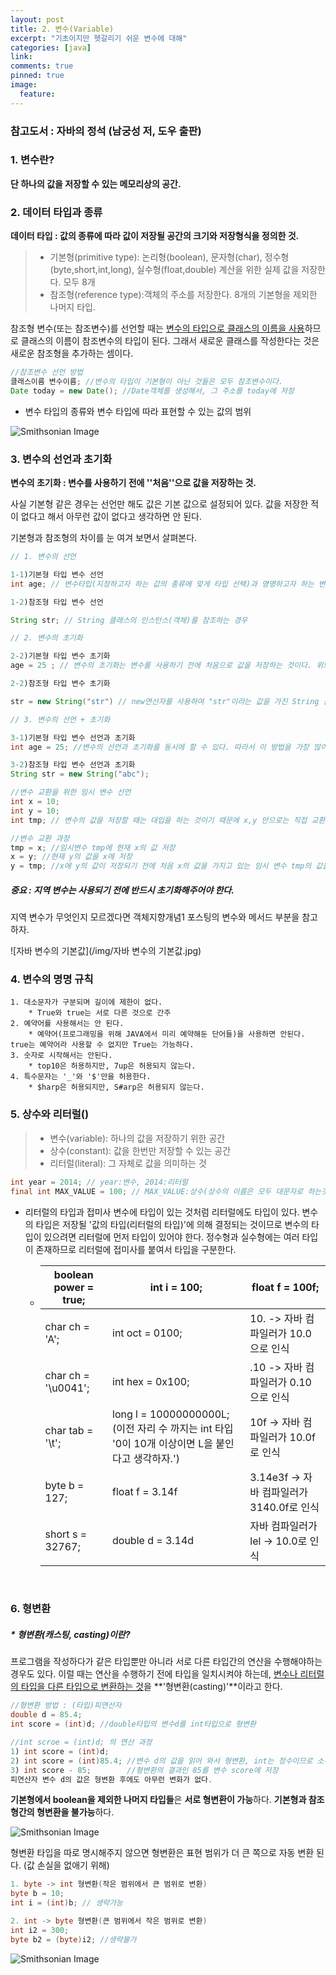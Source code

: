 ```yaml
---
layout: post
title: 2. 변수(Variable)
excerpt: "기초이지만 헷갈리기 쉬운 변수에 대해"
categories: [java]
link:
comments: true
pinned: true
image:
  feature:
---
```




### 참고도서 : 자바의 정석 (남궁성 저, 도우 출판)



### 1. 변수란?

**단 하나의 값을 저장할 수 있는 메모리상의 공간.**

### 2. 데이터 타입과 종류

**데이터 타입 : 값의 종류에 따라 값이 저장될 공간의 크기와 저장형식을 정의한 것.**

> * 기본형(primitive type): 논리형(boolean), 문자형(char), 정수형(byte,short,int,long), 실수형(float,double) 계산을 위한 실제 값을 저장한다. 모두 8개
> * 참조형(reference type):객체의 주소를 저장한다. 8개의 기본형을 제외한 나머지 타입.

참조형 변수(또는 참조변수)를 선언할 때는 <u>변수의 타입으로 클래스의 이름을 사용</u>하므로 클래스의 이름이 참조변수의 타입이 된다. 그래서 새로운 클래스를 작성한다는 것은 새로운 참조형을 추가하는 셈이다.

```java
//참조변수 선언 방법
클래스이름 변수이름; //변수의 타입이 기본형이 아닌 것들은 모두 참조변수이다.
Date today = new Date(); //Date객체를 생성해서, 그 주소를 today에 저장
```

- 변수 타입의 종류와 변수 타입에 따라 표현할 수 있는 값의 범위

![Smithsonian Image](http://www.webmadang.net/upload/2017/04/201704280834540415.png)<br />

### 3. 변수의 선언과 초기화

**변수의 초기화 : 변수를 사용하기 전에 ''처음''으로 값을 저장하는 것.**

사실 기본형 같은 경우는 선언만 해도 값은 기본 값으로 설정되어 있다. 값을 저장한 적이 없다고 해서 아무런 값이 없다고 생각하면 안 된다.

기본형과 참조형의 차이를 눈 여겨 보면서 살펴본다.

~~~java
// 1. 변수의 선언

1-1)기본형 타입 변수 선언
int age; // 변수타입(지정하고자 하는 값의 종류에 맞게 타입 선택)과 명명하고자 하는 변수이름(변수에 붙인 이름. 값을 저장한 메모리 공간에 이름을 붙이는 것이다. 그래야 이 변수를 읽거나 변경할 수 있다. 서로 구별될 수 있어야 하기 때문에 중복이 불가 하다.)을 적은 후 세미콜론을 찍는다. 이렇게 선언을 해주면 기본형 타입은 기본 값이 할당되어 있는 상태이다.

1-2)참조형 타입 변수 선언

String str; // String 클래스의 인스턴스(객체)를 참조하는 경우

// 2. 변수의 초기화

2-2)기본형 타입 변수 초기화
age = 25 ; // 변수의 초기화는 변수를 사용하기 전에 처음으로 값을 저장하는 것이다. 위의 코드에서 int타입의 변수 age를 선언했고 이번 코드에서 25라는 값을 저장하여 초기화했다.

2-2)참조형 타입 변수 초기화

str = new String("str") // new연산자를 사용하여 "str"이라는 값을 가진 String 클래스 타입의 새로운 인스턴스를 만든 후 이 인스턴스를 참조하는 주소를 변수 str에 저장했다. 참고로 자바에서 문자열 String은 기본형이 아니다. 문자열을 나타내는 클래스 중에 하나이다. 다른 언어와 같이 공부할 때 헷갈리지 않도록 하자.

// 3. 변수의 선언 + 초기화

3-1)기본형 타입 변수 선언과 초기화
int age = 25; //변수의 선언과 초기화를 동시에 할 수 있다. 따라서 이 방법을 가장 많이 쓴다.

3-2)참조형 타입 변수 선언과 초기화
String str = new String("abc");

//변수 교환을 위한 임시 변수 선언
int x = 10;
int y = 10;
int tmp; // 변수의 값을 저장할 때는 대입을 하는 것이기 때문에 x,y 만으로는 직접 교환이 안된다. 잠시 한 쪽의 값을 저장해둘 임시 변수가 필요하다.

//변수 교환 과정
tmp = x; //임시변수 tmp에 현재 x의 값 저장
x = y; //현재 y의 값을 x에 저장
y = tmp; //x에 y의 값이 저장되기 전에 처음 x의 값을 가지고 있는 임시 변수 tmp의 값을 y에 저장. 결과적으로 y에는 처음 x의 값이 저장되고, x에는 y의 값이 저장된다.
~~~

##### 중요 : 지역 변수는 사용되기 전에 반드시 초기화해주어야 한다.

지역 변수가 무엇인지 모르겠다면 객체지향개념1 포스팅의 변수와 메서드 부분을 참고하자.

![자바 변수의 기본값](/img/자바 변수의 기본값.jpg)

### 4. 변수의 명명 규칙

    1. 대소문자가 구분되며 길이에 제한이 없다.
        * True와 true는 서로 다른 것으로 간주
    2. 예약어를 사용해서는 안 된다.
        * 예약어(프로그래밍을 위해 JAVA에서 미리 예약해둔 단어들)을 사용하면 안된다. true는 예약어라 사용할 수 없지만 True는 가능하다.
    3. 숫자로 시작해서는 안된다.
        * top10은 허용하지만, 7up은 허용되지 않는다.
    4. 특수문자는 '_'와 '$'만을 허용한다.
        * $harp은 허용되지만, S#arp은 허용되지 않는다.



### 5. 상수와 리터럴()

>* 변수(variable): 하나의 값을 저장하기 위한 공간
>* 상수(constant): 값을 한번만 저장할 수 있는 공간
>* 리터럴(literal): 그 자체로 값을 의미하는 것

~~~java
int year = 2014; // year:변수, 2014:리터럴
final int MAX_VALUE = 100; // MAX_VALUE:상수(상수의 이름은 모두 대문자로 하는것이 암묵적 관례 띄어쓰기는 '_'로 구분), 100:리터럴
~~~

* 리터럴의 타입과 접미사
  변수에 타입이 있는 것처럼 리터럴에도 타입이 있다. 변수의 타입은 저장될 '값의 타입(리터럴의 타입)'에 의해 결정되는 것이므로 변수의 타입이 있으려면 리터럴에 먼저 타입이 있어야 한다. 정수형과 실수형에는 여러 타입이 존재하므로 리터럴에 접미사를 붙여서 타입을 구분한다.

  * | boolean power = true; | int i = 100;                             | float f = 100f;                 |
    | --------------------- | ---------------------------------------- | ------------------------------- |
    | char ch = 'A';        | int oct = 0100;                          | 10. -> 자바 컴파일러가 10.0 으로 인식      |
    | char ch = '\u0041';   | int hex = 0x100;                         | .10 -> 자바 컴파일러가 0.10으로 인식       |
    | char tab = '\t';      | long l = 10000000000L;<br />(이전 자리 수 까지는 int 타입 '0이 10개 이상이면 L을 붙인다고 생각하자.') | 10f -> 자바 컴파일러가 10.0f로 인식       |
    | byte b = 127;         | float f = 3.14f                          | 3.14e3f -> 자바 컴파일러가 3140.0f로 인식 |
    | short s = 32767;      | double d = 3.14d                         | 자바 컴파일러가 lel -> 10.0로 인식        |

    ​	

### 6. 형변환

##### * 형변환(캐스팅, casting)이란?

프로그램을 작성하다가 같은 타입뿐만 아니라 서로 다른 타입간의 연산을 수행해야하는 경우도 있다. 이럴 때는 연산을 수행하기 전에 타입을 일치시켜야 하는데, <u>변수나 리터럴의 타입을 다른 타입으로 변환하는 것</u>을 **'형변환(casting)'**이라고 한다.

~~~java
//형변환 방법 : (타입)피연산자
double d = 85.4;
int score = (int)d; //double타입의 변수d를 int타입으로 형변환

//int scroe = (int)d; 의 연산 과정
1) int score = (int)d;
2) int score = (int)85.4; //변수 d의 값을 읽어 와서 형변환, int는 정수이므로 소수점 아래 자리 0.4는 버린다.
3) int score - 85;        //형변환의 결과인 85를 변수 score에 저장
피연산자 변수 d의 값은 형변환 후에도 아무런 변화가 없다.
~~~

**기본형에서 boolean을 제외한 나머지 타입들**은 **서로 형변환이 가능**하다.
**기본형과 참조형간의 형변환을 불가능**하다.

![Smithsonian Image](http://www.javachobo.com/images/p2_12.gif)<br />

형변환 타입을 따로 명시해주지 않으면 형변환은 표현 범위가 더 큰 쪽으로 자동 변환 된다. (값 손실을 없애기 위해)

~~~java
1. byte -> int 형변환(작은 범위에서 큰 범위로 변환)
byte b = 10;
int i = (int)b; // 생략가능

2. int -> byte 형변환(큰 범위에서 작은 범위로 변환)
int i2 = 300;
byte b2 = (byte)i2; //생략불가
~~~



![Smithsonian Image](http://cfile24.uf.tistory.com/image/23371C4555059A202B3D1D)<br />
